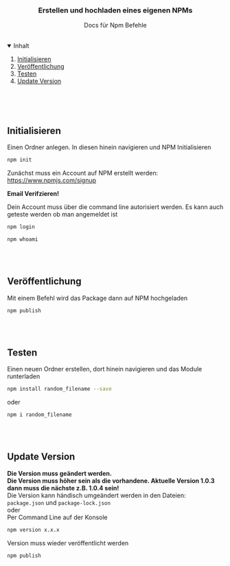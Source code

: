   <h3 align="center">Erstellen und hochladen eines eigenen NPMs</h3>

  <p align="center">
    Docs für Npm Befehle
</p>

<br>

<!-- TABLE OF CONTENTS -->
<details open="open">
  <summary>Inhalt</summary>
  <ol>
    <li>
      <a href="#initialisieren">Initialisieren</a>
    </li> 
    <li>
      <a href="#veröffentlichung">Veröffentlichung</a>
    </li> 
     <li>
      <a href="#testen">Testen</a>
    </li> 
    <li>
      <a href="#update-version">Update Version</a>
    </li>
  </ol>
</details>

<br>
<br>
<br>

## Initialisieren
Einen Ordner anlegen. In diesen hinein navigieren und NPM Initialisieren

```sh
npm init

```

Zunächst muss ein Account auf NPM erstellt werden: https://www.npmjs.com/signup

**Email Verifzieren!** 

Dein Account muss über die command line autorisiert werden. Es kann auch geteste werden ob man angemeldet ist
```sh
npm login

```
```sh
npm whoami

```
<br>
<br>

## Veröffentlichung

Mit einem Befehl wird das Package dann auf NPM hochgeladen
```sh
npm publish

```



<br>
<br>

## Testen
Einen neuen Ordner erstellen, dort hinein navigieren und das Module runterladen
```sh
npm install random_filename --save
```

oder 

```sh
npm i random_filename
```

<br>
<br>

## Update Version
**Die Version muss geändert werden.**<br>
**Die Version muss höher sein als die vorhandene. Aktuelle Version 1.0.3 dann muss die nächste z.B. 1.0.4 sein!**<br>
Die Version kann händisch umgeändert werden in den Dateien: `package.json` und `package-lock.json`
<br>
oder
<br>
Per Command Line auf der Konsole
```sh
npm version x.x.x
```

Version muss wieder veröffentlicht werden
```sh
npm publish
```

